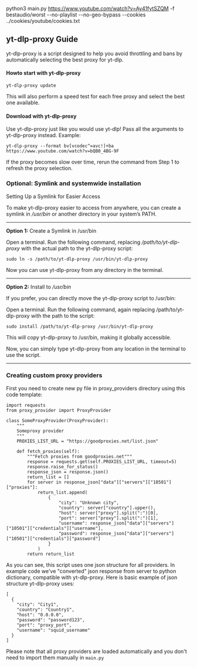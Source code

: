 
python3 main.py https://www.youtube.com/watch?v=Ay41fytSZQM -f bestaudio/worst --no-playlist  --no-geo-bypass --cookies ../cookies/youtube/cookies.txt

## yt-dlp-proxy Guide

yt-dlp-proxy is a script designed to help you avoid throttling and bans by automatically selecting the best proxy for yt-dlp. 

#### Howto start with yt-dlp-proxy

```yt-dlp-proxy update```

This will also perform a speed test for each free proxy and select the best one available.

#### Download with yt-dlp-proxy
Use yt-dlp-proxy just like you would use yt-dlp! Pass all the arguments to yt-dlp-proxy instead.
Example:

```yt-dlp-proxy --format bv[vcodec^=avc!]+ba https://www.youtube.com/watch?v=bQB0_4BG-9F```

If the proxy becomes slow over time, rerun the command from Step 1 to refresh the proxy selection.

### Optional: Symlink and systemwide installation
Setting Up a Symlink for Easier Access

To make yt-dlp-proxy easier to access from anywhere, you can create a symlink in */usr/bin* or another directory in your system’s PATH.
___

**Option 1:** Create a Symlink in /usr/bin

Open a terminal.
Run the following command, replacing */path/to/yt-dlp-proxy* with the actual path to the yt-dlp-proxy script:

```sudo ln -s /path/to/yt-dlp-proxy /usr/bin/yt-dlp-proxy```

Now you can use yt-dlp-proxy from any directory in the terminal.
___

**Option 2:** Install to */usr/bin*

If you prefer, you can directly move the yt-dlp-proxy script to /usr/bin:

Open a terminal.
Run the following command, again replacing /path/to/yt-dlp-proxy with the path to the script:
    
```sudo install /path/to/yt-dlp-proxy /usr/bin/yt-dlp-proxy```

This will copy yt-dlp-proxy to /usr/bin, making it globally accessible.

Now, you can simply type yt-dlp-proxy from any location in the terminal to use the script.
___

### Creating custom proxy providers

First you need to create new py file in proxy_providers directory using this code template:
```
import requests
from proxy_provider import ProxyProvider

class SomeProxyProvider(ProxyProvider):
    """
    Someproxy provider
    """
    PROXIES_LIST_URL = "https://goodproxies.net/list.json"

    def fetch_proxies(self):
        """Fetch proxies from goodproxies.net"""
        response = requests.get(self.PROXIES_LIST_URL, timeout=5)
        response.raise_for_status()
        response_json = response.json()
        return_list = []
        for server in response_json["data"]["servers"]["10501"]["proxies"]:
            return_list.append(
                {
                    "city": "Unknown city",
                    "country": server["country"].upper(),
                    "host": server["proxy"].split(":")[0],
                    "port": server["proxy"].split(":")[1],
                    "username": response_json["data"]["servers"]["10501"]["credentials"]["username"],
                    "password": response_json["data"]["servers"]["10501"]["credentials"]["password"]
                }
            )
        return return_list
```
As you can see, this script uses one json structure for all providers. In example code we've "converted" json response from server to python dictionary, compatible with yt-dlp-proxy. Here is basic example of json structure yt-dlp-proxy uses:
```
[
  {
    "city": "City1",
    "country": "Country1",
    "host": "0.0.0.0",
    "password": "password123",
    "port": "proxy_port",
    "username": "squid_username"
  }
]
```
Please note that all proxy providers are loaded automatically and you don't need to import them manually in ```main.py```

